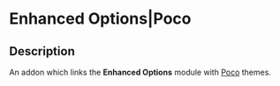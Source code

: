 # Enhanced Options|Poco

## Description
An addon which links the **Enhanced Options** module with [Poco](https://pocotheme.com/) themes.
